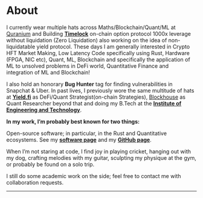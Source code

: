 # About
I currently wear multiple hats across Maths/Blockchain/Quant/ML at [Quranium](https://quranium.org/) and Building [**Timelock**](https://timelock.trade) on-chain option protocol 1000x leverage without liquidation (Zero Liquidation) also working on the idea of non-liquidatable yield protocol. These days I am generally interested in Crypto HFT Market Making, Low Latency Code specifically using Rust, Hardware (FPGA, NIC etc), Quant, ML, Blockchain and specifically the application of ML to unsolved problems in DeFi world, Quantitative Finance and integration of ML and Blockchain!

I also hold an honorary  **__Bug Hunter__**  tag for finding vulnerabilities in Snapchat & Uber. In past lives, I previously wore the same multitude of hats at [**Yield.fi**](https://yield.fi) as DeFi/Quant Strategist(on-chain Strategies), [Blockhouse](https://blockhouse.app/) as Quant Researcher beyond that and doing my B.Tech at the [**Institute of Engineering and Technology**](https://www.ietlucknow.ac.in/).

**In my work, I’m probably best known for two things:**

Open-source software; in particular, in the Rust and Quantitative ecosystems. See my [**software page**](https://arawn.tech/) and my [**GitHub page**](https://github.com/Aditya-dom).

When I’m not staring at code, I find joy in playing cricket, hanging out with my dog, crafting melodies with my guitar, sculpting my physique at the gym, or probably be found on a solo trip.

I still do some academic work on the side; feel free to contact me with collaboration requests.

***